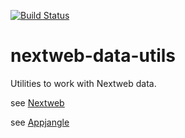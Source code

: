 [![Build Status](https://travis-ci.org/mxro/nextweb-data-utils.svg?branch=master)](https://travis-ci.org/mxro/nextweb-data-utils)


nextweb-data-utils
==================

Utilities to work with Nextweb data.

see [Nextweb](http://nextweb.io)

see [Appjangle](https://appjangle.com)